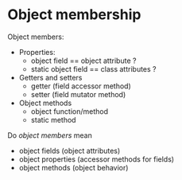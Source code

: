 # Object membership

Object members:
* Properties:
  - object field == object attribute ?
  - static object field == class attributes ?
* Getters and setters
  - getter (field accessor method)
  - setter (field mutator method)
* Object methods
  - object function/method
  - static method

Do *object members* mean
- object fields (object attributes)
- object properties (accessor methods for fields)
- object methods (object behavior)
